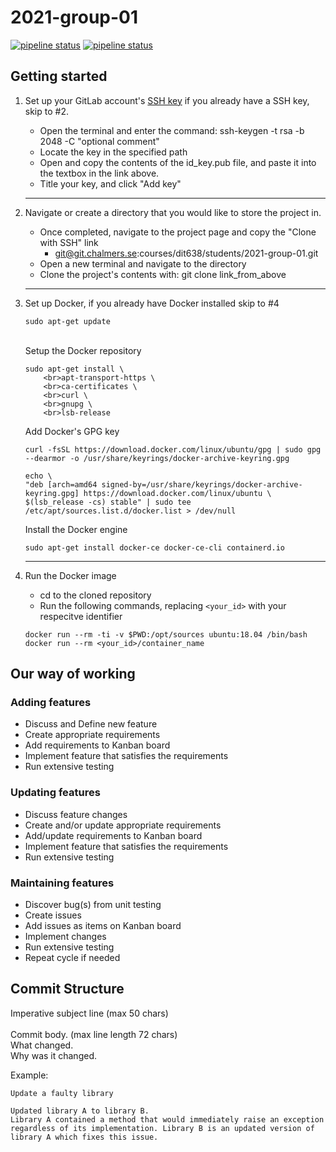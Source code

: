 # 2021-group-01 
[![pipeline status](https://https://git.chalmers.se/courses/dit638/students/2021-group-01/badges/master/pipeline.svg)](https://git.chalmers.se/courses/dit638/students/2021-group-01/commits/master)
[![pipeline status](https://git.chalmers.se/courses/dit638/students/2021-group-01/badges/master/pipeline.svg)](https://git.chalmers.se/courses/dit638/students/2021-group-01/-/commits/master)
## Getting started
1. Set up your GitLab account's [SSH key](https://git.chalmers.se/profile/keys) if you already have a SSH key, skip to #2.
    - Open the terminal and enter the command: ssh-keygen -t rsa -b 2048 -C "optional comment"
    - Locate the key in the specified path
    - Open and copy the contents of the id_key.pub file, and paste it into the textbox in the link above.
    - Title your key, and click "Add key"
    ---
2. Navigate or create a directory that you would like to store the project in.
    - Once completed, navigate to the project page and copy the "Clone with SSH" link 
        - git@git.chalmers.se:courses/dit638/students/2021-group-01.git
    - Open a new terminal and navigate to the directory
    - Clone the project's contents with: git clone link_from_above
    ---
3. Set up Docker, if you already have Docker installed skip to #4
    ```shell
    sudo apt-get update
    ```
    <br>Setup the Docker repository
    ```shell
    sudo apt-get install \
        <br>apt-transport-https \
        <br>ca-certificates \
        <br>curl \
        <br>gnupg \
        <br>lsb-release
    ```

    Add Docker's GPG key
    ```shell
    curl -fsSL https://download.docker.com/linux/ubuntu/gpg | sudo gpg --dearmor -o /usr/share/keyrings/docker-archive-keyring.gpg

    echo \
    "deb [arch=amd64 signed-by=/usr/share/keyrings/docker-archive-keyring.gpg] https://download.docker.com/linux/ubuntu \
    $(lsb_release -cs) stable" | sudo tee /etc/apt/sources.list.d/docker.list > /dev/null
    ```

    Install the Docker engine
    ```shell
    sudo apt-get install docker-ce docker-ce-cli containerd.io
    ```
    ---

4. Run the Docker image
    - cd to the cloned repository
    - Run the following commands, replacing <code><your_id></code> with your respecitve identifier
    ```docker
    docker run --rm -ti -v $PWD:/opt/sources ubuntu:18.04 /bin/bash
    docker run --rm <your_id>/container_name
    ```

## Our way of working

### Adding features
- Discuss and Define new feature
- Create appropriate requirements
- Add requirements to Kanban board
- Implement feature that satisfies the requirements
- Run extensive testing
### Updating features
- Discuss feature changes
- Create and/or update appropriate requirements 
- Add/update requirements to Kanban board 
- Implement feature that satisfies the requirements 
- Run extensive testing
### Maintaining features 
- Discover bug(s) from unit testing 
- Create issues       
- Add issues as items on Kanban board                   
- Implement changes 
- Run extensive testing 
- Repeat cycle if needed

## Commit Structure
Imperative subject line (max 50 chars)<br>
<br>
Commit body. (max line length 72 chars)<br>
What changed.<br>
Why was it changed.<br>

Example:
```
Update a faulty library

Updated library A to library B.
Library A contained a method that would immediately raise an exception
regardless of its implementation. Library B is an updated version of
library A which fixes this issue.
```
